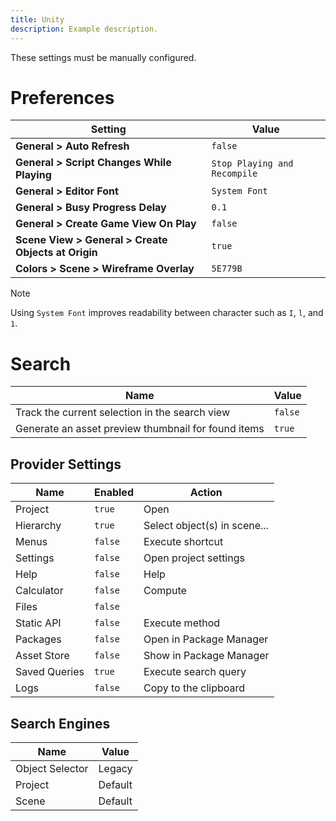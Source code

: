```yaml
---
title: Unity
description: Example description.
---
```


These settings must be manually configured.

# Preferences
| Setting | Value |
| --- | --- |
| **General > Auto Refresh** | `false` |
| **General > Script Changes While Playing** | `Stop Playing and Recompile` |
| **General > Editor Font** | `System Font` |
| **General > Busy Progress Delay** | `0.1` |
| **General > Create Game View On Play** | `false` |
| **Scene View > General > Create Objects at Origin** | `true` |
| **Colors > Scene > Wireframe Overlay** | `5E779B` |

> [!NOTE]
> Using `System Font` improves readability between character such as `I`, `l`, and `1`.

# Search
| Name | Value |
| --- | --- |
| Track the current selection in the search view | `false` |
| Generate an asset preview thumbnail for found items | `true` |

## Provider Settings
| Name | Enabled | Action |
| --- | --- | --- |
| Project | `true` | Open |
| Hierarchy | `true` | Select object(s) in scene... |
| Menus | `false` | Execute shortcut |
| Settings | `false` | Open project settings |
| Help | `false` | Help |
| Calculator | `false` | Compute |
| Files | `false` |  |
| Static API | `false` | Execute method |
| Packages | `false` | Open in Package Manager |
| Asset Store | `false` | Show in Package Manager |
| Saved Queries | `true` | Execute search query |
| Logs | `false` | Copy to the clipboard |

## Search Engines
| Name | Value |
| --- | --- |
| Object Selector | Legacy |
| Project | Default |
| Scene | Default |